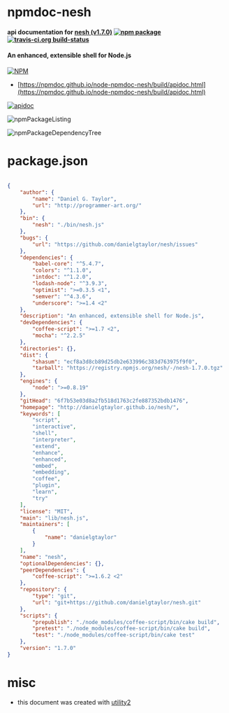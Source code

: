 # npmdoc-nesh

#### api documentation for  [nesh (v1.7.0)](http://danielgtaylor.github.io/nesh/)  [![npm package](https://img.shields.io/npm/v/npmdoc-nesh.svg?style=flat-square)](https://www.npmjs.org/package/npmdoc-nesh) [![travis-ci.org build-status](https://api.travis-ci.org/npmdoc/node-npmdoc-nesh.svg)](https://travis-ci.org/npmdoc/node-npmdoc-nesh)

#### An enhanced, extensible shell for Node.js

[![NPM](https://nodei.co/npm/nesh.png?downloads=true&downloadRank=true&stars=true)](https://www.npmjs.com/package/nesh)

- [https://npmdoc.github.io/node-npmdoc-nesh/build/apidoc.html](https://npmdoc.github.io/node-npmdoc-nesh/build/apidoc.html)

[![apidoc](https://npmdoc.github.io/node-npmdoc-nesh/build/screenCapture.buildCi.browser.%252Ftmp%252Fbuild%252Fapidoc.html.png)](https://npmdoc.github.io/node-npmdoc-nesh/build/apidoc.html)

![npmPackageListing](https://npmdoc.github.io/node-npmdoc-nesh/build/screenCapture.npmPackageListing.svg)

![npmPackageDependencyTree](https://npmdoc.github.io/node-npmdoc-nesh/build/screenCapture.npmPackageDependencyTree.svg)



# package.json

```json

{
    "author": {
        "name": "Daniel G. Taylor",
        "url": "http://programmer-art.org/"
    },
    "bin": {
        "nesh": "./bin/nesh.js"
    },
    "bugs": {
        "url": "https://github.com/danielgtaylor/nesh/issues"
    },
    "dependencies": {
        "babel-core": "^5.4.7",
        "colors": "^1.1.0",
        "intdoc": "^1.2.0",
        "lodash-node": "^3.9.3",
        "optimist": ">=0.3.5 <1",
        "semver": "^4.3.6",
        "underscore": ">=1.4 <2"
    },
    "description": "An enhanced, extensible shell for Node.js",
    "devDependencies": {
        "coffee-script": ">=1.7 <2",
        "mocha": "^2.2.5"
    },
    "directories": {},
    "dist": {
        "shasum": "ecf8a3d8cb89d25db2e633996c383d763975f9f0",
        "tarball": "https://registry.npmjs.org/nesh/-/nesh-1.7.0.tgz"
    },
    "engines": {
        "node": ">=0.8.19"
    },
    "gitHead": "6f7b53e03d8a2fb518d1763c2fe887352bdb1476",
    "homepage": "http://danielgtaylor.github.io/nesh/",
    "keywords": [
        "script",
        "interactive",
        "shell",
        "interpreter",
        "extend",
        "enhance",
        "enhanced",
        "embed",
        "embedding",
        "coffee",
        "plugin",
        "learn",
        "try"
    ],
    "license": "MIT",
    "main": "lib/nesh.js",
    "maintainers": [
        {
            "name": "danielgtaylor"
        }
    ],
    "name": "nesh",
    "optionalDependencies": {},
    "peerDependencies": {
        "coffee-script": ">=1.6.2 <2"
    },
    "repository": {
        "type": "git",
        "url": "git+https://github.com/danielgtaylor/nesh.git"
    },
    "scripts": {
        "prepublish": "./node_modules/coffee-script/bin/cake build",
        "pretest": "./node_modules/coffee-script/bin/cake build",
        "test": "./node_modules/coffee-script/bin/cake test"
    },
    "version": "1.7.0"
}
```



# misc
- this document was created with [utility2](https://github.com/kaizhu256/node-utility2)
